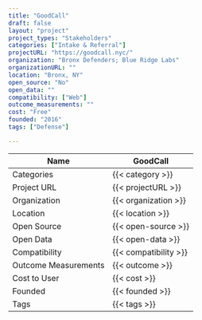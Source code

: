```yaml
---
title: "GoodCall"
draft: false
layout: "project"
project_types: "Stakeholders"
categories: ["Intake & Referral"]
projectURL: "https://goodcall.nyc/"
organization: "Bronx Defenders; Blue Ridge Labs"
organizationURL: ""
location: "Bronx, NY"
open_source: "No"
open_data: ""
compatibility: ["Web"]
outcome_measurements: ""
cost: "Free"
founded: "2016"
tags: ["Defense"]

---
```



Name                    |  GoodCall    
------------------------|----
Categories              | {{< category >}} 
Project URL             | {{< projectURL >}} 
Organization            | {{< organization >}} 
Location                | {{< location >}} 
Open Source             | {{< open-source >}} 
Open Data               | {{< open-data >}} 
Compatibility           | {{< compatibility >}} 
Outcome Measurements    | {{< outcome >}} 
Cost to User            | {{< cost >}} 
Founded                 | {{< founded >}} 
Tags                    | {{< tags >}} 

